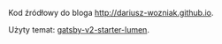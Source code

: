 Kod źródłowy do bloga http://dariusz-wozniak.github.io.

Użyty temat: [gatsby-v2-starter-lumen](https://github.com/GatsbyCentral/gatsby-v2-starter-lumen).